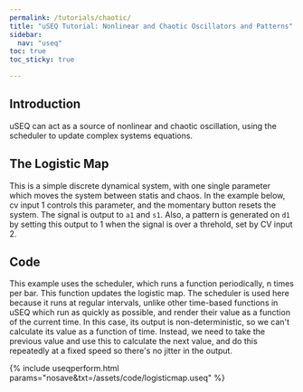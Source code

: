 ```yaml
---
permalink: /tutorials/chaotic/
title: "uSEQ Tutorial: Nonlinear and Chaotic Oscillators and Patterns"
sidebar:
  nav: "useq"
toc: true
toc_sticky: true

---
```


## Introduction

uSEQ can act as a source of nonlinear and chaotic oscillation, using the scheduler to update complex systems equations.

## The Logistic Map

This is a simple discrete dynamical system, with one single parameter which moves the system between statis and chaos.  In the example below, cv input 1 controls this parameter, and the momentary button resets the system.  The signal is output to ```a1``` and ```s1```. Also, a pattern is generated on ```d1``` by setting this output to 1 when the signal is over a threhold, set by CV input 2.

## Code

This example uses the scheduler, which runs a function periodically, n times per bar.  This function updates the logistic map.  The scheduler is used here because it runs at regular intervals, unlike other time-based functions in uSEQ which run as quickly as possible, and render their value as a function of the current time.  In this case, its output is non-deterministic, so we can't calculate its value as a function of time. Instead, we need to take the previous value and use this to calculate the next value, and do this repeatedly at a fixed speed so there's no jitter in the output.

{% include useqperform.html params="nosave&txt=/assets/code/logisticmap.useq" %}

